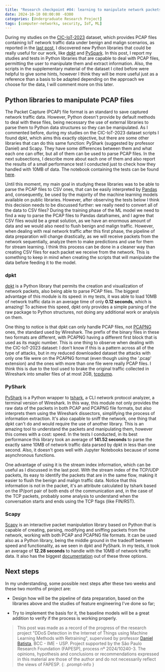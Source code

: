 ```yaml
---
title: "Research checkpoint #04: learning to manipulate network packets in Python"
date: 2024-10-10 08:00:00 -0300
categories: [Undergraduate Research Project]
tags: [computer-networks, security, IoT, ML]
---
```


During my studies on the [CIC-IoT-2023](https://www.unb.ca/cic/datasets/iotdataset-2023.html) dataset, which provides PCAP files containing IoT network traffic data under benign and malign scenarios, as reported in the [last post](https://otavioolsilva.github.io/posts/research-03/), I discovered new Python libraries that could be really useful for our work, like [dpkt](https://dpkt.readthedocs.io/en/latest/) and [PySpark](https://spark.apache.org/docs/latest/api/python/index.html). In this post, I report my studies and tests in Python libraries that are capable to deal with PCAP files, permitting the user to manipulate them and extract information. Also, the scripts in the supplementary material of the dataset I cited before were helpful to give some hints, however I think they will be more useful just as a reference than a basis to be adapted depending on the approach we choose for the data, I will comment more on this later.

## Python libraries to manipulate PCAP files

The Packet Capture (PCAP) file format is an standard to save captured network traffic data. However, Python doesn't provide by default methods to deal with these files, being necessary the use of external libraries to parse them to Python data structures so they can be manipulated. As I commented before, during my studies on the CIC-IoT-2023 dataset scripts I found dpkt, which aims this exactly objective, but there are some other libraries that can do this same function: PyShark (suggested by professor Daniel) and Scapy. They have some differences between them and what each one can offer, but all of them can be used to parse PCAP files. In the next subsections, I describe more about each one of them and also report the results of a small performance test I conducted just to check how they handled with 10MB of data. The notebook containing the tests can be found [here](https://github.com/otavioolsilva/ddos-detection-iot-SI/blob/main/studies-and-tests/sniff-tests/pcap-libs-eval.ipynb).

Until this moment, my main goal in studying these libraries was to be able to parse the PCAP files to CSV ones, that can be easily interpreted by [Pandas](https://pandas.pydata.org/) and, consequently, be used by the majority of the machine learning models available on public libraries. However, after observing the tests below I think this decision needs to be discussed further: we really need to convert all of the data to CSV files? During the training phase of the ML model we need to find a way to parse the PCAP files to Pandas dataframes, and I agree that CSV files would be a great solution, as we have an enormous amount of data and we would also need to flush benign and malign traffic. However, when dealing with real network traffic after this first phase, the pipeline of data preparation will change drastically, as we will receive packets from the network sequentially, analyze them to make predictions and use for them for stream learning. I think this process can be done in a cleaner way than creating CSV files for each packet we receive from the network. This is something to keep in mind when creating the scripts that will manipulate the data before feeding it to the model.

### dpkt

[dpkt](https://dpkt.readthedocs.io/en/latest/) is a Python library that permits the creation and visualization of network packets, also being able to parse PCAP files. The biggest advantage of this module is its speed: in my tests, it was able to load 10MB of network traffic data in an average time of only **0.12 seconds**, which is amazing! To achieve this speed, dpkt only provides a simple parsing of the raw package to Python structures, not doing any additional work or analysis on them.

One thing to notice is that dpkt can only handle PCAP files, not [PCAPNG](https://pcapng.com/) ones, the standard used by Wireshark. The prefix of the binary files in these two formats are different, with PCAPNG having a different first block that is used as its magic number. This is one thing to observe when dealing with the CIC-IoT-2023 dataset: I don't know if this is a pattern across all of the type of attacks, but in my reduced downloaded dataset the attacks with only one file were on the PCAPNG format (even though using the '.pcap' extension) and the ones with more than one file were really PCAP files. I think this is due to the tool used to brake the original traffic collected in Wireshark into smaller files of at most 2GB, [tcpdump](https://www.tcpdump.org/).

### PyShark

[PyShark](https://kiminewt.github.io/pyshark/) is a Python wrapper to [tshark](https://www.wireshark.org/docs/man-pages/tshark.html), a CLI network protocol analyzer, a terminal version of Wireshark. In this way, this module not only provides the raw data of the packets in both PCAP and PCAPNG file formats, but also interprets them using the Wireshark dissectors, simplifying the process of information extraction. It's also capable to sniff the network, one thing that dpkt can't do and would require the use of another library. This is an amazing tool to understand the packets and manipulating them, however this comes with a cost: speed. In the tests I conducted, in its best performance this library took an average of **141.52 seconds** to parse the exactly same 10MB of network traffic data parsed by dpkt in less than one second. Also, it doesn't goes well with Jupyter Notebooks because of some asynchronous functions.

One advantage of using it is the stream index information, which can be useful as I discussed in the last post. With the stream index of the TCP/UDP packets, its easy to identify the packets that are in the same flow, making it easier to flush the benign and malign traffic data. Notice that this information is not in the packet, it's an attribute calculated by tshark based on the IP/port pair of both ends of the communication and, in the case of the TCP packets, probably some analysis to understand when the conversation starts and ends using the TCP flags (like FIN/RST).

### Scapy

[Scapy](https://scapy.net/) is an interactive packet manipulation library based on Python that is capable of creating, parsing, modifying and sniffing packets from the network, working with both PCAP and PCAPNG file formats. It can be used also as a Python library, being the middle ground in the tradeoff between speed and functionality, as we seen in dpkt and PyShark. In my tests, it took an average of **12.28 seconds** to handle with the 10MB of network traffic data. It also has the biggest [documentation](https://scapy.readthedocs.io/en/latest/) out of these three options.

## Next steps

In my understanding, some possible next steps after these two weeks and these two months of project are:

- Design how will be the pipeline of data preparation, based on the libraries above and the studies of feature engineering I've done so far;

- Try to implement the basis for it, the baseline models will be a great addition to verify if the process is working properly.

> This post was made as a record of the progress of the research project "DDoS Detection in the Internet of Things using Machine Learning Methods with Retraining", supervised by professor [Daniel Batista](https://www.ime.usp.br/~batista/), BCC - IME - USP. Project supported by the São Paulo Research Foundation (FAPESP), process nº 2024/10240-3. The opinions, hypothesis and conclusions or recommendations expressed in this material are those of the author and do not necessarily reflect the views of FAPESP.
{: .prompt-info }

